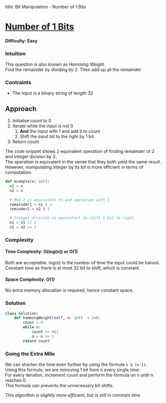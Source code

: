 <frontmatter>
  title: Bit Manipulation - Number of 1 Bits 
</frontmatter>

# [Number of 1 Bits](https://leetcode.com/problems/number-of-1-bits/)
#### Difficulty: Easy

### Intuition
This question is also known as _Hamming Weight_.<br>
Find the remainder by dividing by 2.
Then add up all the remainder

### Contraints
- The input is a binary string of length 32
 
## Approach
1. Initialise count to 0
2. Iterate while the input is not 0
    1. **And** the input with 1 and add it to count
    2. Shift the input bit to the right by 1 bit.
3. Return count

<box type="info" header="##### Special Tips">
  <md>
    The code snippet shows 2 equivalent operation of finding remainder of 2 and integer division by 2.<br>
    The operation is equivalent in the sense that they both yield the same result.<br>
    However, manipulating integer by its bit is more efficient in terms of computation.
  </md>

  ```python
  def example(n: int):
    n1 = n
    n2 = n
    
    # Mod 2 is equivalent to and operation with 1
    remainder1 = n1 % 2
    reminder2 = n2 & 1

    # Integer division is equivalent to shift 1 bit to right 
    n1 = n1 // 2
    n2 = n2 >> 1
  ```
</box>

### Complexity
#### Time Complexity: O(log(n)) or O(1)
Both are acceptable.
log(n) is the number of time the input could be halved.
Constant time as there is at most 32 bit to shift, which is constant.
#### Space Complexity: O(1)
No extra memory allocation is required, hence constant space.
### Solution
<panel header="Don't cheat yourself" type="dark">

```python
class Solution:
    def hammingWeight(self, n: int) -> int:
        count = 0
        while n:
            count += n&1
            n = n >> 1
        return count
```
</panel>

### Going the Extra Mile
We can shorten the time even further by using the formula `n & (n-1)`. <br>
Using this formula, we are removing 1 bit from n every single time. <br>
For every iteration, increment count and perform the formula on n until n reaches 0.<br>
This formula can prevents the unnecessary bit shifts.

_This algorithm is slightly more efficient, but is still in constant time_